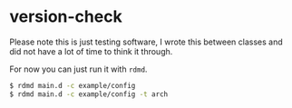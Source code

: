 # version-check

Please note this is just testing software, I wrote this between classes and did not have a lot of time to think it through.

For now you can just run it with `rdmd`.

```sh
$ rdmd main.d -c example/config
$ rdmd main.d -c example/config -t arch
```
